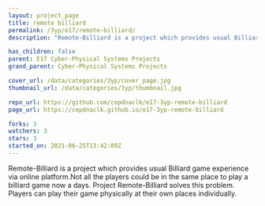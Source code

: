 ```yaml
---
layout: project_page
title: remote billiard
permalink: /3yp/e17/remote-billiard/
description: "Remote-Billiard is a project which provides usual Billiard game experience via online platform.Not all the players could be in the same place to play a billiard game now a days. Project Remote-Billiard solves this problem. Players can play their game physically at their own places individually."

has_children: false
parent: E17 Cyber-Physical Systems Projects
grand_parent: Cyber-Physical Systems Projects

cover_url: /data/categories/3yp/cover_page.jpg
thumbnail_url: /data/categories/3yp/thumbnail.jpg

repo_url: https://github.com/cepdnaclk/e17-3yp-remote-billiard
page_url: https://cepdnaclk.github.io/e17-3yp-remote-billiard

forks: 3
watchers: 3
stars: 3
started_on: 2021-06-25T13:42:09Z
---
```

Remote-Billiard is a project which provides usual Billiard game experience via online platform.Not all the players could be in the same place to play a billiard game now a days. Project Remote-Billiard solves this problem. Players can play their game physically at their own places individually.

